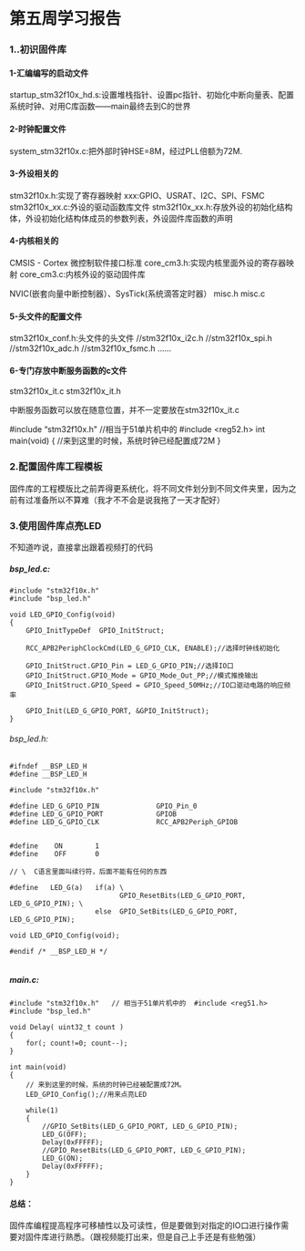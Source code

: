 # 第五周学习报告

### 1..初识固件库

#### 1-汇编编写的启动文件

startup_stm32f10x_hd.s:设置堆栈指针、设置pc指针、初始化中断向量表、配置系统时钟、对用C库函数——main最终去到C的世界

#### 2-时钟配置文件

system_stm32f10x.c:把外部时钟HSE=8M，经过PLL倍额为72M.

#### 3-外设相关的

stm32f10x.h:实现了寄存器映射
xxx:GPIO、USRAT、I2C、SPI、FSMC
stm32f10x_xx.c:外设的驱动函数库文件
stm32f10x_xx.h:存放外设的初始化结构体，外设初始化结构体成员的参数列表，外设固件库函数的声明

#### 4-内核相关的

CMSIS - Cortex 微控制软件接口标准
core_cm3.h:实现内核里面外设的寄存器映射
core_cm3.c:内核外设的驱动固件库

NVIC(嵌套向量中断控制器）、SysTick(系统滴答定时器）
misc.h
misc.c

#### 5-头文件的配置文件

stm32f10x_conf.h:头文件的头文件
//stm32f10x_i2c.h
//stm32f10x_spi.h
//stm32f10x_adc.h
//stm32f10x_fsmc.h
......

#### 6-专门存放中断服务函数的c文件

stm32f10x_it.c
stm32f10x_it.h

中断服务函数可以放在随意位置，并不一定要放在stm32f10x_it.c 

#include “stm32f10x.h"  		//相当于51单片机中的 #include <reg52.h>
int main(void)
{
	//来到这里的时候，系统时钟已经配置成72M
}

### 2.配置固件库工程模板

固件库的工程模版比之前弄得更系统化，将不同文件划分到不同文件夹里，因为之前有过准备所以不算难（我才不不会是说我拖了一天才配好）

### 3.使用固件库点亮LED

不知道咋说，直接拿出跟着视频打的代码

##### bsp_led.c:

```
#include "stm32f10x.h"
#include "bsp_led.h"

void LED_GPIO_Config(void)
{
	GPIO_InitTypeDef  GPIO_InitStruct;
	
	RCC_APB2PeriphClockCmd(LED_G_GPIO_CLK, ENABLE);//选择时钟线初始化
	
	GPIO_InitStruct.GPIO_Pin = LED_G_GPIO_PIN;//选择IO口
	GPIO_InitStruct.GPIO_Mode = GPIO_Mode_Out_PP;//模式推挽输出
	GPIO_InitStruct.GPIO_Speed = GPIO_Speed_50MHz;//IO口驱动电路的响应频率
	
	GPIO_Init(LED_G_GPIO_PORT, &GPIO_InitStruct);	
}

```

###### bsp_led.h:

```
#ifndef __BSP_LED_H
#define __BSP_LED_H

#include "stm32f10x.h"

#define LED_G_GPIO_PIN              GPIO_Pin_0 
#define LED_G_GPIO_PORT             GPIOB
#define LED_G_GPIO_CLK              RCC_APB2Periph_GPIOB


#define    ON        1
#define    OFF       0

// \  C语言里面叫续行符，后面不能有任何的东西

#define   LED_G(a)   if(a) \
	                       GPIO_ResetBits(LED_G_GPIO_PORT, LED_G_GPIO_PIN); \
                     else  GPIO_SetBits(LED_G_GPIO_PORT, LED_G_GPIO_PIN);

void LED_GPIO_Config(void);

#endif /* __BSP_LED_H */


```

##### main.c:

```
#include "stm32f10x.h"   // 相当于51单片机中的  #include <reg51.h>
#include "bsp_led.h"

void Delay( uint32_t count )
{
	for(; count!=0; count--);
}

int main(void)
{
	// 来到这里的时候，系统的时钟已经被配置成72M。
	LED_GPIO_Config();//用来点亮LED
	
	while(1)
	{
		//GPIO_SetBits(LED_G_GPIO_PORT, LED_G_GPIO_PIN);
		LED_G(OFF);
		Delay(0xFFFFF);
		//GPIO_ResetBits(LED_G_GPIO_PORT, LED_G_GPIO_PIN);
		LED_G(ON);
		Delay(0xFFFFF);
	}
}
```

#### 总结：

固件库编程提高程序可移植性以及可读性，但是要做到对指定的IO口进行操作需要对固件库进行熟悉。（跟视频能打出来，但是自己上手还是有些勉强）